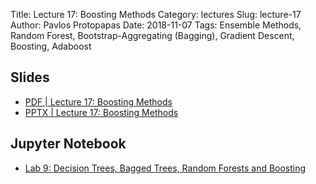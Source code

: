 Title: Lecture 17: Boosting Methods
Category: lectures
Slug: lecture-17
Author: Pavlos Protopapas
Date: 2018-11-07
Tags: Ensemble Methods, Random Forest, Bootstrap-Aggregating (Bagging), Gradient Descent, Boosting, Adaboost


## Slides

- [PDF | Lecture 17: Boosting Methods]({attach}presentation/lecture17_boosting.pdf)
- [PPTX | Lecture 17: Boosting Methods]({attach}presentation/lecture17_boosting.pptx)

## Jupyter Notebook

- [Lab 9: Decision Trees, Bagged Trees, Random Forests and Boosting]({filename}../../labs/lab9/notebook/solutions/lab9_random_forest_boosting_solutions.ipynb)